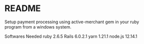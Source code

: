 # README
Setup payment processing using active-merchant gem in your ruby program from a windows system.

Softwares Needed
ruby 2.6.5
Rails 6.0.2.1
yarn 1.21.1
node.js 12.14.1
